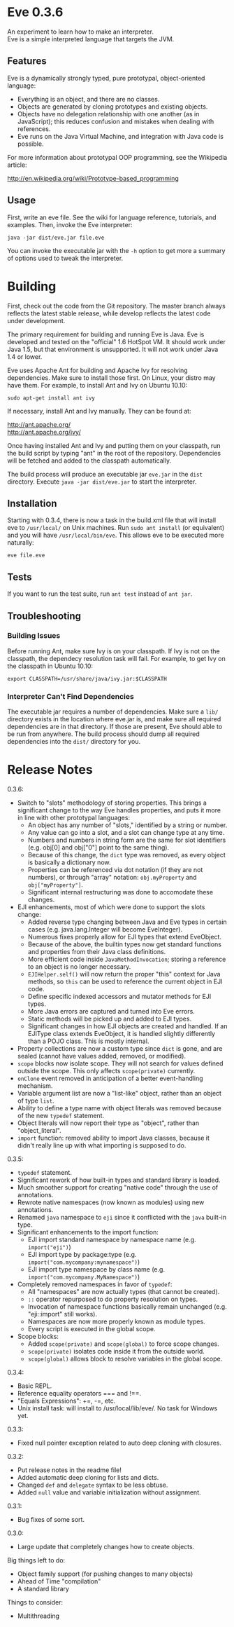 Eve 0.3.6
=========

An experiment to learn how to make an interpreter.<br>
Eve is a simple interpreted language that targets the JVM.

Features
--------
Eve is a dynamically strongly typed, pure prototypal, object-oriented language:

* Everything is an object, and there are no classes.
* Objects are generated by cloning prototypes and existing objects.
* Objects have no delegation relationship with one another (as in 
  JavaScript); this reduces confusion and mistakes when dealing with
  references.
* Eve runs on the Java Virtual Machine, and integration with Java code is
  possible.
  
For more information about prototypal OOP programming, see the Wikipedia
article:

<http://en.wikipedia.org/wiki/Prototype-based_programming>

Usage
-----
First, write an eve file. See the wiki for language reference, tutorials, and
examples. Then, invoke the Eve interpreter:

    java -jar dist/eve.jar file.eve
    
You can invoke the executable jar with the `-h` option to get more a summary
of options used to tweak the interpreter.

Building
========
First, check out the code from the Git repository. The master branch always
reflects the latest stable release, while develop reflects the latest code
under development.

The primary requirement for building and running Eve is Java. Eve is developed
and tested on the "official" 1.6 HotSpot VM. It should work under Java 1.5, but
that environment is unsupported. It will not work under Java 1.4 or lower.

Eve uses Apache Ant for building and Apache Ivy for resolving dependencies.
Make sure to install those first. On Linux, your distro may have them.
For example, to install Ant and Ivy on Ubuntu 10.10:

    sudo apt-get install ant ivy
    
If necessary, install Ant and Ivy manually. They can be found at:

<http://ant.apache.org/><br/>
<http://ant.apache.org/ivy/>

Once having installed Ant and Ivy and putting them on your classpath, run the
build script by typing "ant" in the root of the repository. Dependencies will
be fetched and added to the classpath automatically.

The build process will produce an executable jar `eve.jar` in the `dist`
directory. Execute `java -jar dist/eve.jar` to start the interpreter.

Installation
------------
Starting with 0.3.4, there is now a task in the build.xml file that will install
eve to `/usr/local/` on Unix machines. Run `sudo ant install` (or equivalent)
and you will have `/usr/local/bin/eve`. This allows eve to be executed more
naturally:

    eve file.eve

Tests
-----
If you want to run the test suite, run `ant test` instead of `ant jar`.

Troubleshooting
---------------
### Building Issues ###
Before running Ant, make sure Ivy is on your classpath. If Ivy is not on the
classpath, the dependecy resolution task will fail. For example, to get Ivy on
the classpath in Ubuntu 10.10:

`export CLASSPATH=/usr/share/java/ivy.jar:$CLASSPATH`

### Interpreter Can't Find Dependencies ###
The executable jar requires a number of dependencies. Make sure a `lib/`
directory exists in the location where eve.jar is, and make sure
all required dependencies are in that directory. If those are present, Eve
should able to be run from anywhere. The build process should dump all required
dependencies into the `dist/` directory for you.

Release Notes
=============
0.3.6:

* Switch to "slots" methodology of storing properties. This brings a significant
  change to the way Eve handles properties, and puts it more in line with other
  prototypal languages:
    * An object has any number of "slots," identified by a string or number.
    * Any value can go into a slot, and a slot can change type at any time.
    * Numbers and numbers in string form are the same for slot identifiers
      (e.g. obj[0] and obj["0"] point to the same thing).
    * Because of this change, the `dict` type was removed, as every object is
      basically a dictionary now.
    * Properties can be referenced via dot notation (if they are not numbers),
      or through "array" notation: `obj.myProperty` and `obj["myProperty"]`.
    * Significant internal restructuring was done to accomodate these changes.
* EJI enhancements, most of which were done to support the slots change:
    * Added reverse type changing between Java and Eve types in certain cases
      (e.g. java.lang.Integer will become EveInteger).
    * Numerous fixes properly allow for EJI types that extend EveObject.
    * Because of the above, the builtin types now get standard functions and
      properties from their Java class definitions.
    * More efficient code inside `JavaMethodInvocation`; storing a reference to
      an object is no longer necessary.
    * `EJIHelper.self()` will now return the proper "this" context for Java
      methods, so `this` can be used to reference the current object in EJI
      code.
    * Define specific indexed accessors and mutator methods for EJI types.
    * More Java errors are captured and turned into Eve errors.
    * Static methods will be picked up and added to EJI types.
    * Significant changes in how EJI objects are created and handled. If an
      EJIType class extends EveObject, it is handled slightly differently
      than a POJO class. This is mostly internal.
* Property collections are now a custom type since `dict` is gone, and are
  sealed (cannot have values added, removed, or modified).
* `scope` blocks now isolate scope. They will not search for values defined
  outside the scope. This only affects `scope(private)` currently.
* `onClone` event removed in anticipation of a better event-handling mechanism.
* Variable argument list are now a "list-like" object, rather than an object of
  type `list`.
* Ability to define a type name with object literals was removed because of the
  new `typedef` statement.
* Object literals will now report their type as "object", rather than
  "object_literal".
* `import` function: removed ability to import Java classes, because it didn't
  really line up with what importing is supposed to do.

0.3.5:

* `typedef` statement.
* Significant rework of how built-in types and standard library is loaded.
* Much smoother support for creating "native code" through the use of annotations.
* Rewrote native namespaces (now known as modules) using new annotations.
* Renamed `java` namespace to `eji` since it conflicted with the `java` built-in type.
* Significant enhancements to the import function:
    * EJI import standard namespace by namespace name (e.g. `import("eji")`)
    * EJI import type by package:type (e.g. `import("com.mycompany:mynamespace")`)
    * EJI import type namespace by class name (e.g. `import("com.mycompany.MyNamespace")`)
* Completely removed namespaces in favor of `typedef`:
    * All "namespaces" are now actually types (that cannot be created).
    * `::` operator repurposed to do property resolution on types.
    * Invocation of namespace functions basically remain unchanged (e.g. "eji::import" still works).
    * Namespaces are now more properly known as module types.
    * Every script is executed in the global scope.
* Scope blocks:
    * Added `scope(private)` and `scope(global)` to force scope changes.
    * `scope(private)` isolates code inside it from the outside world.
    * `scope(global)` allows block to resolve variables in the global scope.

0.3.4:

* Basic REPL.
* Reference equality operators === and !==.
* "Equals Expressions": +=, -=, etc.
* Unix install task: will install to /usr/local/lib/eve/. No task for Windows yet.

0.3.3:

* Fixed null pointer exception related to auto deep cloning with closures.

0.3.2:

* Put release notes in the readme file!
* Added automatic deep cloning for lists and dicts.
* Changed `def` and `delegate` syntax to be less obtuse.
* Added `null` value and variable initialization without assignment.

0.3.1:

* Bug fixes of some sort.

0.3.0:

* Large update that completely changes how to create objects.

Big things left to do:

* Object family support (for pushing changes to many objects)
* Ahead of Time "compilation"
* A standard library

Things to consider:

* Multithreading
